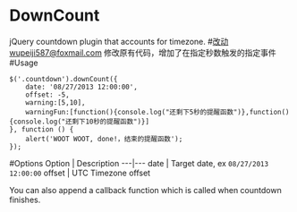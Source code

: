 DownCount
=========

jQuery countdown plugin that accounts for timezone.
#改动wupeiji587@foxmail.com
修改原有代码，增加了在指定秒数触发的指定事件
#Usage

```JS
$('.countdown').downCount({
    date: '08/27/2013 12:00:00',
    offset: -5,
    warning:[5,10],
    warningFun:[function(){console.log("还剩下5秒的提醒函数")},function(){console.log("还剩下10秒的提醒函数")}]
}, function () {
    alert('WOOT WOOT, done!，结束的提醒函数');
});
```

#Options
Option | Description
---|---
date | Target date, ex `08/27/2013 12:00:00`
offset | UTC Timezone offset

You can also append a callback function which is called when countdown finishes.
